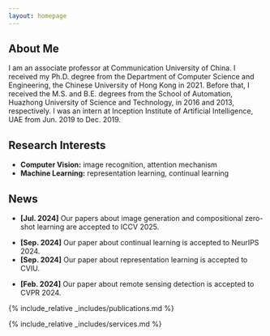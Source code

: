 ```yaml
---
layout: homepage
---
```


## About Me

I am an associate professor at Communication University of China. I received my Ph.D. degree from the Department of Computer Science and Engineering, the Chinese University of Hong Kong in 2021. Before that, I received the M.S. and B.E. degrees from the School of Automation, Huazhong University of Science and Technology, in 2016 and 2013, respectively. I was an intern at Inception Institute of Artificial Intelligence, UAE from Jun. 2019 to Dec. 2019.

## Research Interests

- **Computer Vision:** image recognition, attention mechanism
- **Machine Learning:** representation learning, continual learning

## News
- **[Jul. 2024]** Our papers about image generation and compositional zero-shot learning are accepted to ICCV 2025.
<!-- - **[Nov. 2024]** I will serve as a reviewer of CVPR 2025. -->
- **[Sep. 2024]** Our paper about continual learning is accepted to NeurIPS 2024.
- **[Sep. 2024]** Our paper about representation learning is accepted to CVIU.
<!-- - **[Aug. 2024]** I will serve as a reviewer of AAAI 2025 and ICLR 2025. -->
<!-- - **[May. 2024]** I will serve as a reviewer of NeurIPS 2024. -->
- **[Feb. 2024]** Our paper about remote sensing detection is accepted to CVPR 2024.
<!-- - **[Dec. 2023]** I will serve as a reviewer of CVPR 2024 and ICML 2024. -->

{% include_relative _includes/publications.md %}

{% include_relative _includes/services.md %}
